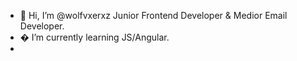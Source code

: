 - 👋 Hi, I’m @wolfvxerxz Junior Frontend Developer & Medior Email Developer.
- � I’m currently learning JS/Angular.
- 

<!---
wolfvxerxz/wolfvxerxz is a ✨ special ✨ repository because its `README.md` (this file) appears on your GitHub profile.
You can click the Preview link to take a look at your changes.
--->
